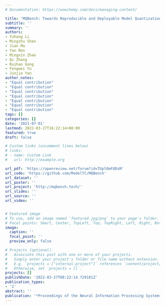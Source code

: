 ```yaml
---
# Documentation: https://wowchemy.com/docs/managing-content/

title: 'MQBench: Towards Reproducible and Deployable Model Quantization Benchmark'
subtitle: ''
summary: ''
authors:
- Yuhang Li
- Mingzhu Shen
- Jian Ma
- Yan Ren
- Mingxin Zhao
- Qi Zhang
- Ruihao Gong
- Fengwei Yu
- Junjie Yan
author_notes:
- "Equal contribution"
- "Equal contribution"
- "Equal contribution"
- "Equal contribution"
- "Equal contribution"
- "Equal contribution"
- "Equal contribution"
tags: []
categories: []
date: '2021-07-01'
lastmod: 2022-03-27T16:22:14+08:00
featured: true
draft: false

# Custom links (uncomment lines below)
# links:
# - name: Custom Link
#   url: http://example.org

url_pdf: 'https://openreview.net/forum?id=TUplOmF8DsM'
url_code: 'https://github.com/ModelTC/MQBench'
url_dataset: ''
url_poster: ''
url_project: 'http://mqbench.tech/'
url_slides: ''
url_source: ''
url_video: ''


# Featured image
# To use, add an image named `featured.jpg/png` to your page's folder.
# Focal points: Smart, Center, TopLeft, Top, TopRight, Left, Right, BottomLeft, Bottom, BottomRight.
image:
  caption: ''
  focal_point: ''
  preview_only: false

# Projects (optional).
#   Associate this post with one or more of your projects.
#   Simply enter your project's folder or file name without extension.
#   E.g. `projects = ["internal-project"]` references `content/project/deep-learning/index.md`.
#   Otherwise, set `projects = []`.
projects: []
publishDate: '2022-03-27T08:22:14.729101Z'
publication_types:
- '2'
abstract: ''
publication: '*Proceedings of the Neural Information Processing Systems Track on Datasets and Benchmarks*'
---
```


